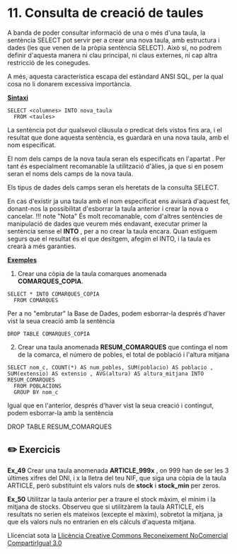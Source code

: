 
# 11. Consulta de creació de taules


A banda de poder consultar informació de una o més d'una taula, la sentència
SELECT pot servir per a crear una nova taula, amb estructura i dades (les que
venen de la pròpia sentència SELECT). Això sí, no podrem definir d'aquesta
manera ni clau principal, ni claus externes, ni cap altra restricció de les
conegudes.

A més, aquesta característica escapa del estàndard ANSI SQL, per la qual cosa
no li donarem excessiva importància.

**<u>Sintaxi</u>**

    SELECT <columnes> INTO nova_taula  
      FROM <taules>

La sentència pot dur qualsevol clàusula o predicat dels vistos fins ara, i el
resultat que done aquesta sentència, es guardarà en una nova taula, amb el nom
especificat.

El nom dels camps de la nova taula seran els especificats en l'apartat
<columnes>. Per tant és especialment recomanable la utilització d'àlies, ja
que si en posem seran el noms dels camps de la nova taula.

Els tipus de dades dels camps seran els heretats de la consulta SELECT.

En cas d'existir ja una taula amb el nom especificat ens avisarà d'aquest fet,
donant-nos la possibilitat d'esborrar la taula anterior i crear la nova o
cancelar.
!!! note "Nota"
    És molt recomanable, com d'altres sentències de manipulació de dades que
    veurem més endavant, executar primer la sentència sense el <b>INTO</b> , per a
    no crear la taula encara. Quan estiguem segurs que el resultat és el que
    desitgem, afegim el INTO, i la taula es crearà a més garanties.


**<u>Exemples</u>**

  1) Crear una còpia de la taula comarques anomenada **COMARQUES_COPIA**.

    SELECT * INTO COMARQUES_COPIA  
      FROM COMARQUES

Per a no "embrutar" la Base de Dades, podem esborrar-la després d'haver vist
la seua creació amb la sentència

    DROP TABLE COMARQUES_COPIA

  2) Crear una taula anomenada **RESUM_COMARQUES** que continga el nom de la comarca, el número de pobles, el total de població i l'altura mitjana

    SELECT nom_c, COUNT(*) AS num_pobles, SUM(poblacio) AS poblacio , SUM(extensio) AS extensio , AVG(altura) AS altura_mitjana INTO RESUM_COMARQUES  
      FROM POBLACIONS  
      GROUP BY nom_c

Igual que en l'anterior, després d'haver vist la seua creació i contingut,
podem esborrar-la amb la sentència

  DROP TABLE RESUM_COMARQUES


## :pencil2: Exercicis

**Ex_49** Crear una taula anomenada **ARTICLE_999x** , on 999 han de ser les 3
últimes xifres del DNI, i x la lletra del teu NIF, que siga una còpia de la
taula ARTICLE, però substituint els valors nuls de **stock** i **stock_min**
per zeros.

**Ex_50** Utilitzar la taula anterior per a traure el stock màxim, el mínim i
la mitjana de stocks. Observeu que si utilitzàrem la taula ARTICLE, els
resultats no serien els mateixos (excepte el màxim), sobretot la mitjana, ja
que els valors nuls no entrarien en els càlculs d'aquesta mitjana.

Llicenciat sota la  [Llicència Creative Commons Reconeixement NoComercial
CompartirIgual 3.0](http://creativecommons.org/licenses/by-nc-sa/3.0/)

